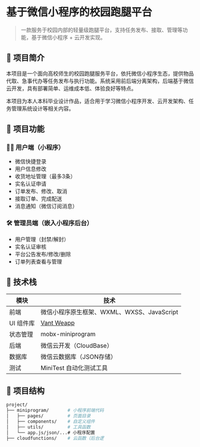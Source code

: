 # 基于微信小程序的校园跑腿平台

> 一款服务于校园内部的轻量级跑腿平台，支持任务发布、接取、管理等功能，基于微信小程序 + 云开发实现。

## 📌 项目简介

本项目是一个面向高校师生的校园跑腿服务平台，依托微信小程序生态，提供物品代取、急事代办等任务发布与执行功能。系统采用前后端分离架构，后端基于微信云开发，具有部署简单、运维成本低、体验良好等特点。

本项目为本人本科毕业设计作品，适合用于学习微信小程序开发、云开发架构、任务管理系统设计等相关内容。

## 🚀 项目功能

### 🧑‍💻 用户端（小程序）

- 微信快捷登录
- 用户信息修改
- 收货地址管理（最多3条）
- 实名认证申请
- 订单发布、修改、取消
- 接取订单、完成配送
- 消息通知（微信订阅消息）

### 🛠 管理员端（嵌入小程序后台）

- 用户管理（封禁/解封）
- 实名认证审核
- 平台公告发布/修改/删除
- 订单列表查看与管理

## 🧰 技术栈

| 模块       | 技术                   |
|------------|------------------------|
| 前端       | 微信小程序原生框架、WXML、WXSS、JavaScript |
| UI 组件库  | [Vant Weapp](https://youzan.github.io/vant-weapp) |
| 状态管理   | mobx-miniprogram       |
| 后端       | 微信云开发（CloudBase） |
| 数据库     | 微信云数据库（JSON存储） |
| 测试       | MiniTest 自动化测试工具 |

## 📂 项目结构

```bash
project/
├── miniprogram/       # 小程序前端代码
│   ├── pages/         # 页面目录
│   ├── components/    # 自定义组件
│   ├── utils/         # 工具函数
│   └── app.js/json/...# 小程序配置
├── cloudfunctions/    # 云函数（后台逻
